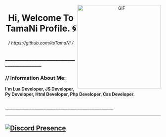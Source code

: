 <p>
   <div align="center">
  <img align="right" height="270px" alt="GIF" src="https://cdn.discordapp.com/attachments/889914614014410778/899412340146057236/eb1adbec173091c225ad27e8ca55f0ac.gif?cid=95b279447b8d627196ccacd09b85cd79a4e548e36a73d969&rid=200.gif&ct=g"/>
  </div>
  <h1 align="center"><b>Hi, Welcome To TamaNi Profile.  🌀</b></h1>
  <h6 align="center"> 
      <i>/ https://github.com/itsTamaNi /</i>
   </h6>
</p>

</p>

  
  ### ____________________________________________

### // Information About Me:
<strong>I'm Lua Developer, JS Developer, Py Developer, Html Developer, Php Developer, Css Developer.</strong>
### _____________________________________________

______________________________________________________
## [![Discord Presence](https://lanyard-profile-readme.vercel.app/api/876094663096930365)](https://discord.com/users/876094663096930365)

